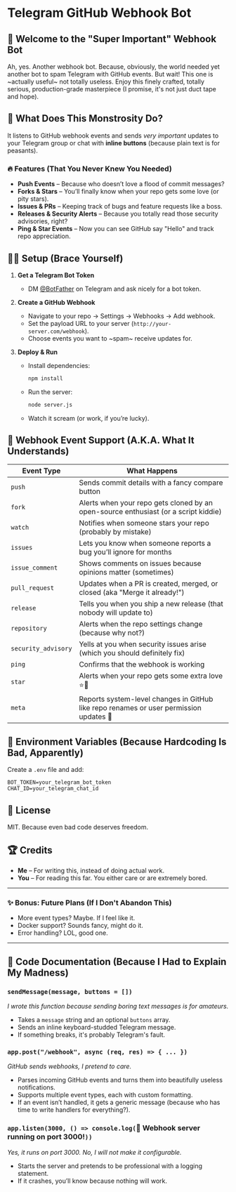 # Telegram GitHub Webhook Bot

## 🚀 Welcome to the "Super Important" Webhook Bot

Ah, yes. Another webhook bot. Because, obviously, the world needed yet another bot to spam Telegram with GitHub events. But wait! This one is ~actually useful~ not totally useless. Enjoy this finely crafted, totally serious, production-grade masterpiece (I promise, it's not just duct tape and hope).

## 🎯 What Does This Monstrosity Do?

It listens to GitHub webhook events and sends _very important_ updates to your Telegram group or chat with **inline buttons** (because plain text is for peasants).

### 🔥 Features (That You Never Knew You Needed)

- **Push Events** – Because who doesn’t love a flood of commit messages?
- **Forks & Stars** – You’ll finally know when your repo gets some love (or pity stars).
- **Issues & PRs** – Keeping track of bugs and feature requests like a boss.
- **Releases & Security Alerts** – Because you totally read those security advisories, right?
- **Ping & Star Events** – Now you can see GitHub say "Hello" and track repo appreciation.

## 🤦‍♂️ Setup (Brace Yourself)

1. **Get a Telegram Bot Token**

   - DM [@BotFather](https://t.me/BotFather) on Telegram and ask nicely for a bot token.

2. **Create a GitHub Webhook**

   - Navigate to your repo → Settings → Webhooks → Add webhook.
   - Set the payload URL to your server (`http://your-server.com/webhook`).
   - Choose events you want to ~spam~ receive updates for.

3. **Deploy & Run**
   - Install dependencies:
     ```sh
     npm install
     ```
   - Run the server:
     ```sh
     node server.js
     ```
   - Watch it scream (or work, if you’re lucky).

## 🌟 Webhook Event Support (A.K.A. What It Understands)

| Event Type          | What Happens                                                                           |
| ------------------- | -------------------------------------------------------------------------------------- |
| `push`              | Sends commit details with a fancy compare button                                       |
| `fork`              | Alerts when your repo gets cloned by an open-source enthusiast (or a script kiddie)    |
| `watch`             | Notifies when someone stars your repo (probably by mistake)                            |
| `issues`            | Lets you know when someone reports a bug you’ll ignore for months                      |
| `issue_comment`     | Shows comments on issues because opinions matter (sometimes)                           |
| `pull_request`      | Updates when a PR is created, merged, or closed (aka "Merge it already!")              |
| `release`           | Tells you when you ship a new release (that nobody will update to)                     |
| `repository`        | Alerts when the repo settings change (because why not?)                                |
| `security_advisory` | Yells at you when security issues arise (which you should definitely fix)              |
| `ping`              | Confirms that the webhook is working                                                   |
| `star`              | Alerts when your repo gets some extra love ⭐🎉                                        |
| `meta`              | Reports system-level changes in GitHub like repo renames or user permission updates 🔧 |

## 📌 Environment Variables (Because Hardcoding Is Bad, Apparently)

Create a `.env` file and add:

```env
BOT_TOKEN=your_telegram_bot_token
CHAT_ID=your_telegram_chat_id
```

## 🤔 License

MIT. Because even bad code deserves freedom.

## 🏆 Credits

- **Me** – For writing this, instead of doing actual work.
- **You** – For reading this far. You either care or are extremely bored.

---

### ✨ Bonus: Future Plans (If I Don't Abandon This)

- More event types? Maybe. If I feel like it.
- Docker support? Sounds fancy, might do it.
- Error handling? LOL, good one.

---

## 🌟 Code Documentation (Because I Had to Explain My Madness)

### `sendMessage(message, buttons = [])`

_I wrote this function because sending boring text messages is for amateurs._

- Takes a `message` string and an optional `buttons` array.
- Sends an inline keyboard-studded Telegram message.
- If something breaks, it's probably Telegram's fault.

### `app.post("/webhook", async (req, res) => { ... })`

_GitHub sends webhooks, I pretend to care._

- Parses incoming GitHub events and turns them into beautifully useless notifications.
- Supports multiple event types, each with custom formatting.
- If an event isn’t handled, it gets a generic message (because who has time to write handlers for everything?).

### `app.listen(3000, () => console.log(`🚀 Webhook server running on port 3000!`))`

_Yes, it runs on port 3000. No, I will not make it configurable._

- Starts the server and pretends to be professional with a logging statement.
- If it crashes, you’ll know because nothing will work.
